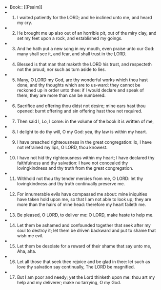 - Book:: [[Psalm]]
- 1. I waited patiently for the LORD; and he inclined unto me, and heard my cry.
- 2. He brought me up also out of an horrible pit, out of the miry clay, and set my feet upon a rock, and established my goings.
- 3. And he hath put a new song in my mouth, even praise unto our God: many shall see it, and fear, and shall trust in the LORD.
- 4. Blessed is that man that maketh the LORD his trust, and respecteth not the proud, nor such as turn aside to lies.
- 5. Many, O LORD my God, are thy wonderful works which thou hast done, and thy thoughts which are to us-ward: they cannot be reckoned up in order unto thee: if I would declare and speak of them, they are more than can be numbered.
- 6. Sacrifice and offering thou didst not desire; mine ears hast thou opened: burnt offering and sin offering hast thou not required.
- 7. Then said I, Lo, I come: in the volume of the book it is written of me,
- 8. I delight to do thy will, O my God: yea, thy law is within my heart.
- 9. I have preached righteousness in the great congregation: lo, I have not refrained my lips, O LORD, thou knowest.
- 10. I have not hid thy righteousness within my heart; I have declared thy faithfulness and thy salvation: I have not concealed thy lovingkindness and thy truth from the great congregation.
- 11. Withhold not thou thy tender mercies from me, O LORD: let thy lovingkindness and thy truth continually preserve me.
- 12. For innumerable evils have compassed me about: mine iniquities have taken hold upon me, so that I am not able to look up; they are more than the hairs of mine head: therefore my heart faileth me.
- 13. Be pleased, O LORD, to deliver me: O LORD, make haste to help me.
- 14. Let them be ashamed and confounded together that seek after my soul to destroy it; let them be driven backward and put to shame that wish me evil.
- 15. Let them be desolate for a reward of their shame that say unto me, Aha, aha.
- 16. Let all those that seek thee rejoice and be glad in thee: let such as love thy salvation say continually, The LORD be magnified.
- 17. But I am poor and needy; yet the Lord thinketh upon me: thou art my help and my deliverer; make no tarrying, O my God.
